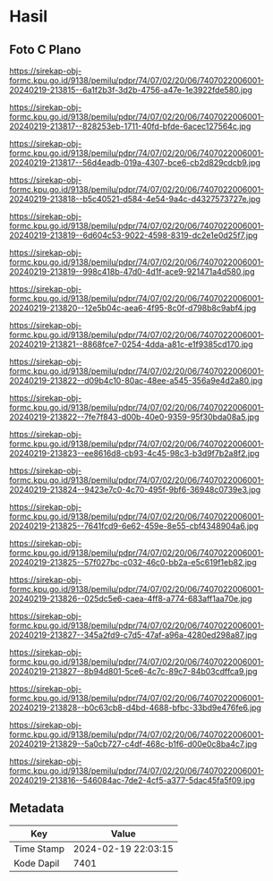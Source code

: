# Hasil

## Foto C Plano

https://sirekap-obj-formc.kpu.go.id/9138/pemilu/pdpr/74/07/02/20/06/7407022006001-20240219-213815--6a1f2b3f-3d2b-4756-a47e-1e3922fde580.jpg

https://sirekap-obj-formc.kpu.go.id/9138/pemilu/pdpr/74/07/02/20/06/7407022006001-20240219-213817--828253eb-1711-40fd-bfde-6acec127564c.jpg

https://sirekap-obj-formc.kpu.go.id/9138/pemilu/pdpr/74/07/02/20/06/7407022006001-20240219-213817--56d4eadb-019a-4307-bce6-cb2d829cdcb9.jpg

https://sirekap-obj-formc.kpu.go.id/9138/pemilu/pdpr/74/07/02/20/06/7407022006001-20240219-213818--b5c40521-d584-4e54-9a4c-d4327573727e.jpg

https://sirekap-obj-formc.kpu.go.id/9138/pemilu/pdpr/74/07/02/20/06/7407022006001-20240219-213819--6d604c53-9022-4598-8319-dc2e1e0d25f7.jpg

https://sirekap-obj-formc.kpu.go.id/9138/pemilu/pdpr/74/07/02/20/06/7407022006001-20240219-213819--998c418b-47d0-4d1f-ace9-921471a4d580.jpg

https://sirekap-obj-formc.kpu.go.id/9138/pemilu/pdpr/74/07/02/20/06/7407022006001-20240219-213820--12e5b04c-aea6-4f95-8c0f-d798b8c9abf4.jpg

https://sirekap-obj-formc.kpu.go.id/9138/pemilu/pdpr/74/07/02/20/06/7407022006001-20240219-213821--8868fce7-0254-4dda-a81c-e1f9385cd170.jpg

https://sirekap-obj-formc.kpu.go.id/9138/pemilu/pdpr/74/07/02/20/06/7407022006001-20240219-213822--d09b4c10-80ac-48ee-a545-356a9e4d2a80.jpg

https://sirekap-obj-formc.kpu.go.id/9138/pemilu/pdpr/74/07/02/20/06/7407022006001-20240219-213822--7fe7f843-d00b-40e0-9359-95f30bda08a5.jpg

https://sirekap-obj-formc.kpu.go.id/9138/pemilu/pdpr/74/07/02/20/06/7407022006001-20240219-213823--ee8616d8-cb93-4c45-98c3-b3d9f7b2a8f2.jpg

https://sirekap-obj-formc.kpu.go.id/9138/pemilu/pdpr/74/07/02/20/06/7407022006001-20240219-213824--9423e7c0-4c70-495f-9bf6-36948c0739e3.jpg

https://sirekap-obj-formc.kpu.go.id/9138/pemilu/pdpr/74/07/02/20/06/7407022006001-20240219-213825--7641fcd9-6e62-459e-8e55-cbf4348904a6.jpg

https://sirekap-obj-formc.kpu.go.id/9138/pemilu/pdpr/74/07/02/20/06/7407022006001-20240219-213825--57f027bc-c032-46c0-bb2a-e5c619f1eb82.jpg

https://sirekap-obj-formc.kpu.go.id/9138/pemilu/pdpr/74/07/02/20/06/7407022006001-20240219-213826--025dc5e6-caea-4ff8-a774-683aff1aa70e.jpg

https://sirekap-obj-formc.kpu.go.id/9138/pemilu/pdpr/74/07/02/20/06/7407022006001-20240219-213827--345a2fd9-c7d5-47af-a96a-4280ed298a87.jpg

https://sirekap-obj-formc.kpu.go.id/9138/pemilu/pdpr/74/07/02/20/06/7407022006001-20240219-213827--8b94d801-5ce6-4c7c-89c7-84b03cdffca9.jpg

https://sirekap-obj-formc.kpu.go.id/9138/pemilu/pdpr/74/07/02/20/06/7407022006001-20240219-213828--b0c63cb8-d4bd-4688-bfbc-33bd9e476fe6.jpg

https://sirekap-obj-formc.kpu.go.id/9138/pemilu/pdpr/74/07/02/20/06/7407022006001-20240219-213829--5a0cb727-c4df-468c-b1f6-d00e0c8ba4c7.jpg

https://sirekap-obj-formc.kpu.go.id/9138/pemilu/pdpr/74/07/02/20/06/7407022006001-20240219-213816--546084ac-7de2-4cf5-a377-5dac45fa5f09.jpg


## Metadata

| Key        | Value               |
| ---------- | ------------------- |
| Time Stamp | 2024-02-19 22:03:15 |
| Kode Dapil | 7401                |



